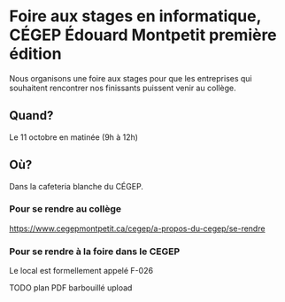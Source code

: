 # Foire aux stages en informatique, CÉGEP Édouard Montpetit première édition

Nous organisons une foire aux stages pour que les entreprises qui souhaitent rencontrer nos finissants puissent venir au collège.

## Quand?

Le 11 octobre en matinée (9h à 12h)

## Où?

Dans la cafeteria blanche du CÉGEP. 

### Pour se rendre au collège
https://www.cegepmontpetit.ca/cegep/a-propos-du-cegep/se-rendre

### Pour se rendre à la foire dans le CEGEP

Le local est formellement appelé F-026

TODO plan PDF barbouillé upload
